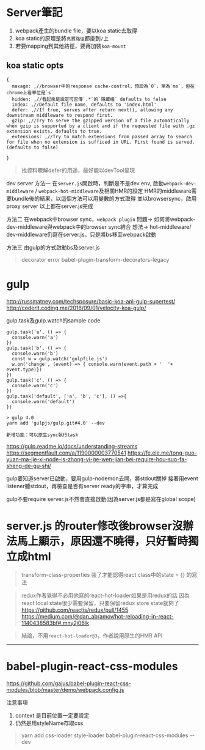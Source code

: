 # Server筆記

1. webpack產生的bundle file，要以koa static去取得
2. koa static的原理是將`真實路徑`都掛到`/`上
3. 若要mapping到其他路徑，要再加裝`koa-mount`

## koa static opts

```
{
  maxage: ,//browser中的response cache-control，預設為`0`，單為`ms`，但在chrome上看單位是`s`
  hidden: ,//看起來是設定可否傳`.*`的`隱藏檔` defaults to false
  index: ,//Default file name, defaults to 'index.html'
  defer: ,//If true, serves after return next(), allowing any downstream middleware to respond first.
  gzip: ,//Try to serve the gzipped version of a file automatically when gzip is supported by a client and if the requested file with .gz extension exists. defaults to true.
  extensions: ,//Try to match extensions from passed array to search for file when no extension is sufficed in URL. First found is served. (defaults to false)

}
```

> 找資料瞭解defer的用途，最好能以devTool呈現


dev server
方法一
在`server.js`開啟時，判斷是不是dev env, 啟動`webpack-dev-middleware` / `webpack-hot-middleware`及相關HMR的設定
HMR的middleware需要bundle後的結果，以這個方法可以用變數的方式取得
並以browsersync，啟用proxy server
以上都在server.js完成

方法二
在webpack中browser sync，`webpack plugin`
問題-> 如何將webpack-dev-middleware與webpack中的browser sync結合
想法-> hot-middleware/ dev-middleware仍寫在server.js，只是將bs移至webpack啟動

方法三
由gulp的方式啟動bs及server.js


> decorator error
babel-plugin-transform-decorators-legacy
# gulp 
http://russmatney.com/techsposure/basic-koa-api-gulp-supertest/
http://coderlt.coding.me/2016/09/01/velocity-koa-gulp/

gulp.task及gulp.watch的sample code
```
gulp.task('a', () => {
  console.warn('a')
})
gulp.task('b', () => {
  console.warn('b')
  const w = gulp.watch('gulpfile.js')
  w.on('change', (event) => { console.warn(event.path + '  '+ event.type)})
})
gulp.task('c', () => {
  console.warn('c')
})
gulp.task('default', ['a', 'b', 'c'], () =>{
  console.warn('default')
})

> gulp 4.0
yarn add 'gulpjs/gulp.git#4.0' --dev

新增功能：可以原生sync執行task
```

https://gulp.readme.io/docs/understanding-streams
https://segmentfault.com/a/1190000003770541
https://fe.ele.me/tong-guo-yuan-ma-jie-xi-node-js-zhong-yi-ge-wen-jian-bei-require-hou-suo-fa-sheng-de-gu-shi/

gulp要知道server已啟動，要用gulp-nodemon去開，將stdout關掉
接著用event listener聽stdout，再檢查是否有server ready的字串，才算完成

gulp不要require server.js不然會直接啟動(因為server.js都是寫在global scope)

# server.js 的router修改後browser沒辦法馬上顯示，原因還不曉得，只好暫時獨立成html

> transform-class-properties
裝了才能認得react class中的state = {} 的寫法

> redux作者覺得不必用他寫的react-hot-loader如果是用redux的話
> 因為react local state很少需要保留，只要保留redux store state就夠了
https://github.com/reactjs/redux/pull/1455
https://medium.com/@dan_abramov/hot-reloading-in-react-1140438583bf#.mny2j06lk

> 結論，不用`react-hot-loader@3`，作者說用原生的HMR API

---
# babel-plugin-react-css-modules

https://github.com/gajus/babel-plugin-react-css-modules/blob/master/demo/webpack.config.js

注意事項
1. context 是目前位置一定要設定
2. 仍然是用styleName存取css

> yarn add css-loader style-loader babel-plugin-react-css-modules --dev
